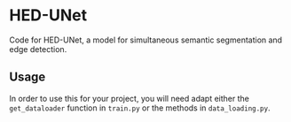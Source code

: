 # HED-UNet

Code for HED-UNet, a model for simultaneous semantic segmentation and edge detection.

## Usage

In order to use this for your project, you will need adapt either the `get_dataloader` function in `train.py` or the methods in `data_loading.py`.
